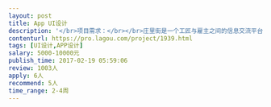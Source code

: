 ```yaml
---                
layout: post       
title: App UI设计           
description: '</br>项目需求：</br></br>庄里街是一个工匠与雇主之间的信息交流平台，本项目原型设计已经完善，设计师要根据原型设计出简单大气，根据工匠特性设计出适合工匠与雇主app UI图。</br>'     
contenturl: https://pro.lagou.com/project/1939.html      
tags: [UI设计,APP设计]            
salary: 5000-10000元          
publish_time: 2017-02-19 05:59:06         
review: 1003人                   
apply: 6人                   
recommend: 5人                   
time_range: 2-4周              
---                 
```

